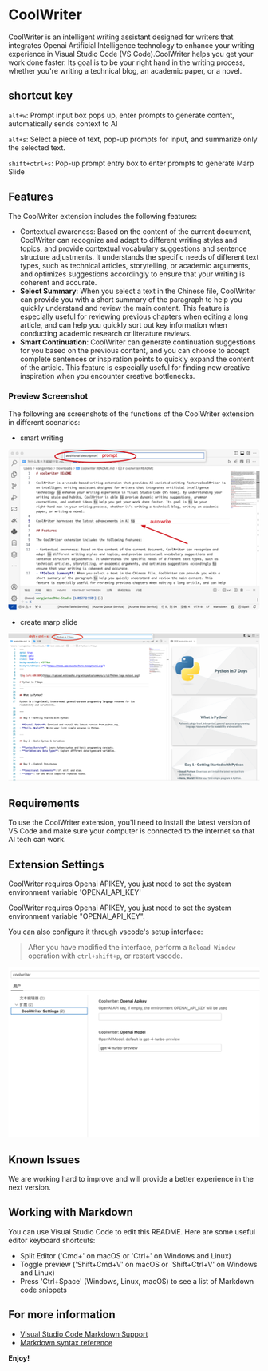 # CoolWriter

CoolWriter is an intelligent writing assistant designed for writers that integrates Openai Artificial Intelligence technology to enhance your writing experience in Visual Studio Code (VS Code).CoolWriter helps you get your work done faster. Its goal is to be your right hand in the writing process, whether you're writing a technical blog, an academic paper, or a novel.

## shortcut key

`alt+w`: Prompt input box pops up, enter prompts to generate content, automatically sends context to AI

`alt+s`: Select a piece of text, pop-up prompts for input, and summarize only the selected text.

`shift+ctrl+s`: Pop-up prompt entry box to enter prompts to generate Marp Slide

## Features

The CoolWriter extension includes the following features: 

- Contextual awareness: Based on the content of the current document, CoolWriter can recognize and adapt to different writing styles and topics, and provide contextual vocabulary suggestions and sentence structure adjustments. It understands the specific needs of different text types, such as technical articles, storytelling, or academic arguments, and optimizes suggestions accordingly to ensure that your writing is coherent and accurate. 
- **Select Summary**: When you select a text in the Chinese file, CoolWriter can provide you with a short summary of the paragraph to help you quickly understand and review the main content. This feature is especially useful for reviewing previous chapters when editing a long article, and can help you quickly sort out key information when conducting academic research or literature reviews. 
- **Smart Continuation**: CoolWriter can generate continuation suggestions for you based on the previous content, and you can choose to accept complete sentences or inspiration points to quickly expand the content of the article. This feature is especially useful for finding new creative inspiration when you encounter creative bottlenecks. 


### Preview Screenshot

The following are screenshots of the functions of the CoolWriter extension in different scenarios: 

- smart writing

![Smart Write](./assets/smart-write.png)

- create marp slide

![Smart Write](./assets/coolwriter-marp-slide.png)

## Requirements

To use the CoolWriter extension, you'll need to install the latest version of VS Code and make sure your computer is connected to the internet so that AI tech can work. 

## Extension Settings

CoolWriter requires Openai APIKEY, you just need to set the system environment variable 'OPENAI_API_KEY'

CoolWriter requires Openai APIKEY, you just need to set the system environment variable "OPENAI_API_KEY".

You can also configure it through vscode's setup interface:

> After you have modified the interface, perform a `Reload Window` operation with `ctrl+shift+p`, or restart vscode.

![settings](./assets/coolwriter-settings.png)

## Known Issues

We are working hard to improve and will provide a better experience in the next version. 

## Working with Markdown

You can use Visual Studio Code to edit this README. Here are some useful editor keyboard shortcuts: 

- Split Editor ('Cmd+\' on macOS or 'Ctrl+\' on Windows and Linux)
- Toggle preview ('Shift+Cmd+V' on macOS or 'Shift+Ctrl+V' on Windows and Linux)
- Press 'Ctrl+Space' (Windows, Linux, macOS) to see a list of Markdown code snippets

## For more information

- [Visual Studio Code Markdown Support](http://code.visualstudio.com/docs/languages/markdown)
- [Markdown syntax reference](https://help.github.com/articles/markdown-basics/)

**Enjoy!**